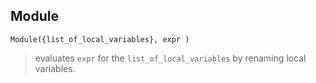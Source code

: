 ## Module

``` 
Module({list_of_local_variables}, expr )
``` 

> evaluates `expr` for the `list_of_local_variables` by renaming local variables.


